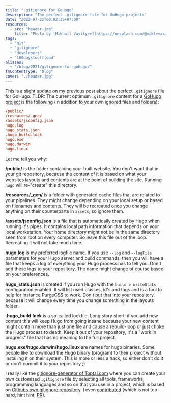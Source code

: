 ```yaml
---
title: ".gitignore for GoHugo"
description: "The perfect .gitignore file for GoHugo projects"
date: "2022-07-22T00:02:35+07:00"
resources:
  - src: "header.jpg"
    title: "Photo by [Mikhail Vasilyev](https://unsplash.com/@miklevasilyev) via [Unsplash](https://unsplash.com/)"
tags:
  - "git"
  - "gitignore"
  - "developers"
  - "100daystooffload"
aliases:
  - "/blog/2021/gitignore-for-gohugo/"
fmContentType: "blog"
cover: "./header.jpg"
---
```


This is a slight update on my previous post about the perfect `.gitignore` file for GoHugo. TLDR: The current optimum `.gitignore` content for a [GoHugo project](https://gohugo.io) is the following (in addition to your own ignored files and folders):

```ini
/public/
/resources/_gen/
/assets/jsconfig.json
hugo.log
hugo_stats.json
.hugo_build.lock
hugo.exe
hugo.darwin
hugo.linux
```

Let me tell you why:

**/public/** is the folder containing your built website. You don't want that in your git repository, because the content of it is based on what your websites layouts and contents are at the point of building the site. Running `hugo` will re-"create" this directory.

**/resources/\_gen/** is a folder with generated cache files that are related to your pipelines. They might change depending on your local setup or based on filenames and contents. They will be recreated once you change anything on their counterparts in `assets`, so ignore them.

**/assets/jsconfig.json** is a file that is automatically created by Hugo when running it's pipes. It contains local path information that depends on your local workstation. Your home directory might not be in the same directory seen from root on every computer. So leave this file out of the loop. Recreating it will not take much time.

**hugo.log** is my preferred logfile name. If you use `--log` and `--logFile` parameters for your Hugo server and build commands, then you will have a file that keeps a log of everything your Hugo process has to tell you. Don't add these logs to your repository. The name might change of course based on your preferences.

**hugo\_stats.json** is created if you run Hugo with the `build > writeStats` configuration enabled. It will list used classes, id's and tags and is a tool to help for instance PurgeCSS to work. Don't put that into your repository, because it will change every time you change something in the layouts folder.

**.hugo\_build.lock** is a so-called lockfile. Long story short: if you add new content this will keep Hugo from going insane because your new content might contain more than just one file and cause a rebuild-loop or just choke the Hugo process to death. Keep it out of your repository, it's a "work in progress" file that has no meaning to the full project.

**hugo.exe/hugo.darwin/hugo.linux** are names for hugo binaries. Some people like to download the Hugo binary (program) to their project without installing it on their system. This is more or less a hack, so either don't do it or don't commit it to your repository ;)

I really like the [gitignore-generator of Toptal.com](https://www.toptal.com/developers/gitignore) where you can create your own customised `.gitignore` file by selecting all tools, frameworks, programming languages and so on that you use in a project, which is based on [Githubs own gitignore repository](https://github.com/github/gitignore). I even [contributed](https://github.com/toptal/gitignore/pull/389) (which is not too hard, hint hint, [PR](https://github.com/github/gitignore/pull/3873)).
